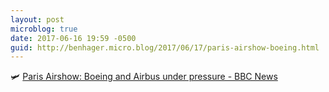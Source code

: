 ```yaml
---
layout: post
microblog: true
date: 2017-06-16 19:59 -0500
guid: http://benhager.micro.blog/2017/06/17/paris-airshow-boeing.html
---
```

🛩 [Paris Airshow: Boeing and Airbus under pressure - BBC News](http://www.bbc.com/news/business-40306837)
